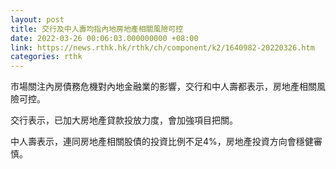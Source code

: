 ```yaml
---
layout: post
title: 交行及中人壽均指內地房地產相關風險可控
date: 2022-03-26 00:06:03.000000000 +08:00
link: https://news.rthk.hk/rthk/ch/component/k2/1640982-20220326.htm
categories: rthk
---
```


市場關注內房債務危機對內地金融業的影響，交行和中人壽都表示，房地產相關風險可控。

交行表示，已加大房地產貸款投放力度，會加強項目把關。

中人壽表示，連同房地產相關股債的投資比例不足4%，房地產投資方向會穩健審慎。
